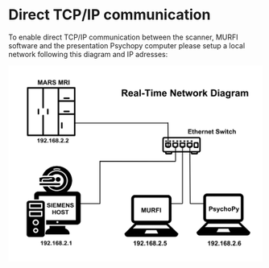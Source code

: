  # Direct TCP/IP communication 

To enable direct TCP/IP communication between the scanner, MURFI software and the presentation Psychopy computer please setup a local network following this diagram and IP adresses:

![alt text](https://github.com/cccbauer/MURFI-user-manual/blob/main/png/localNetwork.png?raw=true)


